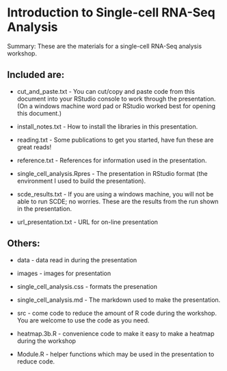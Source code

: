 Introduction to Single-cell RNA-Seq Analysis
===============

Summary: These are the materials for a single-cell RNA-Seq analysis workshop. 

Included are:
-------------

* cut_and_paste.txt - You can cut/copy and paste code from this document into your RStudio console to work through the presentation. (On a windows machine word pad or RStudio worked best for opening this document.)

* install_notes.txt - How to install the libraries in this presentation.

* reading.txt - Some publications to get you started, have fun these are great reads!

* reference.txt - References for information used in the presentation.

* single_cell_analysis.Rpres - The presentation in RStudio format (the environment I used to build the presentation).

* scde_results.txt - If you are using a windows machine, you will not be able to run SCDE; no worries. These are the results from the run shown in the presentation.

* url_presentation.txt - URL for on-line presentation



Others:
-------


* data - data read in during the presentation

* images - images for presentation

* single_cell_analysis.css - formats the presenation

* single_cell_analysis.md - The markdown used to make the presentation.

* src - come code to reduce the amount of R code during the workshop. You are welcome to use the code as you need.
 * heatmap.3b.R - convenience code to make it easy to make a heatmap during the workshop
 * Module.R - helper functions which may be used in the presentation to reduce code.
